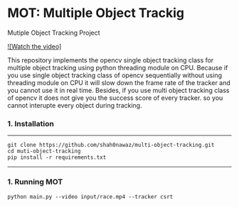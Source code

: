 # MOT: Multiple Object Trackig
Mutiple Object Tracking Project

[![Watch the video]](https://github.com/shah0nawaz/multi-object-tracking/blob/main/demo.mkv)


This repository implements the opencv single object tracking class for multiple object tracking using python threading module on CPU. Because if you use single object tracking class of opencv sequentially without using threading module on CPU it will slow down the frame rate of the tracker and you cannot use it in real time. 
Besides, if you use multi object tracking class of opencv it does not give you the success score of every tracker. so you cannot interupte every object during tracking.


### 1. Installation

---

    git clone https://github.com/shah0nawaz/multi-object-tracking.git
    cd muti-object-tracking
    pip install -r requirements.txt

---

### 1. Running MOT

    python main.py --video input/race.mp4 --tracker csrt





